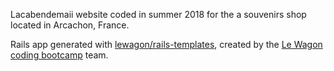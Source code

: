 Lacabendemaii website coded in summer 2018 for the a souvenirs shop located in Arcachon, France.


Rails app generated with [lewagon/rails-templates](https://github.com/lewagon/rails-templates), created by the [Le Wagon coding bootcamp](https://www.lewagon.com) team.
